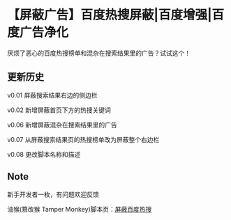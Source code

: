 # 【屏蔽广告】百度热搜屏蔽|百度增强|百度广告净化

厌烦了恶心的百度热搜榜单和混杂在搜索结果里的广告？试试这个！



## 更新历史

v0.01 屏蔽搜索结果右边的侧边栏

v0.02 新增屏蔽首页下方的热搜关键词

v0.06 新增屏蔽混杂在搜索结果里的广告

v0.07 从屏蔽搜索结果页的热搜榜单改为屏蔽整个右边栏

v0.08 更改脚本名称和描述



## Note

新手开发者一枚，有问题欢迎反馈

油猴(篡改猴 Tamper Monkey)脚本页：[屏蔽百度热搜](https://greasyfork.org/zh-CN/scripts/493225-%E5%B1%8F%E8%94%BD%E7%99%BE%E5%BA%A6%E7%83%AD%E6%90%9C)
